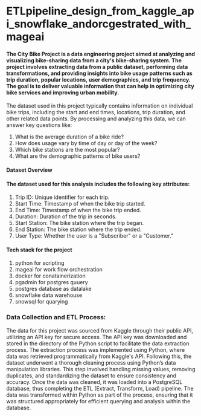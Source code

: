 # ETLpipeline_design_from_kaggle_api_snowflake_andorcgestrated_with_mageai
####  The City Bike Project is a data engineering project aimed at analyzing and visualizing bike-sharing data from a city's bike-sharing system. The project involves extracting data from a public dataset, performing data transformations, and providing insights into bike usage patterns such as trip duration, popular locations, user demographics, and trip frequency. The goal is to deliver valuable information that can help in optimizing city bike services and improving urban mobility.
The dataset used in this project typically contains information on individual bike trips, including the start and end times, locations, trip duration, and other related data points. By processing and analyzing this data, we can answer key questions like:

1. What is the average duration of a bike ride?
2. How does usage vary by time of day or day of the week?
3. Which bike stations are the most popular?
4.  What are the demographic patterns of bike users?
#### Dataset Overview
#### The dataset used for this analysis includes the following key attributes:

1. Trip ID: Unique identifier for each trip.
2. Start Time: Timestamp of when the bike trip started.
3. End Time: Timestamp of when the bike trip ended.
4. Duration: Duration of the trip in seconds.
5. Start Station: The bike station where the trip began.
6. End Station: The bike station where the trip ended.
7. User Type: Whether the user is a "Subscriber" or a "Customer."

#### Tech stack for the project 
1. python for scripting
2. mageai for work flow orchestration
3. docker for conatainerization
4. pgadmin for postgres quuery
5. postgres database as datalake
6. snowflake data warehouse
7. snowsql for quarying

### Data Collection and ETL Process:
The data for this project was sourced from Kaggle through their public API, utilizing an API key for secure access. The API key was downloaded and stored in the directory of the Python script to facilitate the data extraction process.
The extraction process was implemented using Python, where data was retrieved programmatically from Kaggle's API. Following this, the dataset underwent a thorough cleaning process using Python’s data manipulation libraries. This step involved handling missing values, removing duplicates, and standardizing the dataset to ensure consistency and accuracy.
Once the data was cleaned, it was loaded into a PostgreSQL database, thus completing the ETL (Extract, Transform, Load) pipeline. The data was transformed within Python as part of the process, ensuring that it was structured appropriately for efficient querying and analysis within the database.


   
